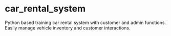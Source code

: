 # car_rental_system
Python based training car rental system with customer and admin functions. Easily manage vehicle inventory and customer interactions.
